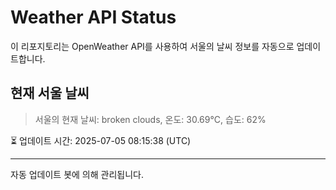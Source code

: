 
# Weather API Status

이 리포지토리는 OpenWeather API를 사용하여 서울의 날씨 정보를 자동으로 업데이트합니다.

## 현재 서울 날씨
> 서울의 현재 날씨: broken clouds, 온도: 30.69°C, 습도: 62%

⏳ 업데이트 시간: 2025-07-05 08:15:38 (UTC)

---
자동 업데이트 봇에 의해 관리됩니다.
